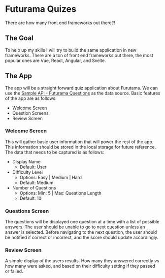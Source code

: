 # Futurama Quizes

There are how many front end frameworks out there?!

## The Goal

To help up my skills I will try to build the same application in new frameworks. There are a ton of front end frameworks out there, the most popular ones are Vue, React, Angular, and Svelte.

## The App

The app will be a straight forward quiz application about Furutama. We can use the [Sample API - Futurama Questions](https://api.sampleapis.com/futurama/questions) as the data source. Basic features of the app are as follows: 

- Welcome Screen
- Question Screens
- Review Screen

### Welcome Screen

This will gather basic user information that will power the rest of the app. This information should be stored in the local storage for future reference. The data that needs to be captured is as follows:

- Display Name
  - Default: User
- Difficulty Level
  - Options: Easy | Medium | Hard
  - Default: Medium
- Number of Questions
  - Options: Min: 5 | Max: Questions Length
  - Default: 10

### Questions Screen

The questions will be displayed one question at a time with a list of possible answers. The user should be unable to go to next question unless an answer is selected. Before navigating to the next question, the user should be notified if correct or incorrect, and the score should update accordingly.

### Review Screen

A simple display of the users results. How many they answered correctly vs how many were asked, and based on their difficulty setting if they passed or failed.

